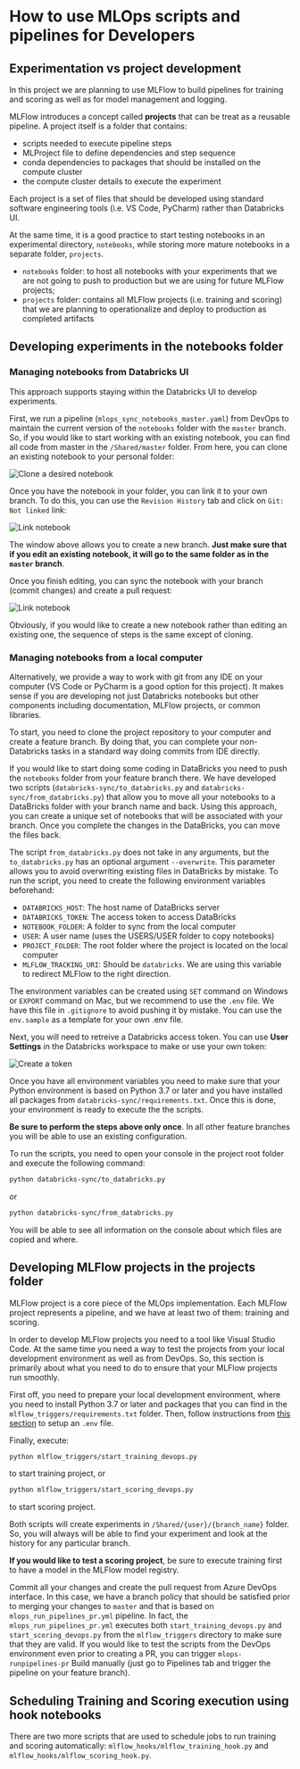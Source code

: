 # How to use MLOps scripts and pipelines for Developers #

## Experimentation vs project development ##

In this project we are planning to use MLFlow to build pipelines for training and scoring as well as for model management and logging.

MLFlow introduces a concept called **projects** that can be treat as a reusable pipeline. A project itself is a folder that contains:

- scripts needed to execute pipeline steps
- MLProject file to define dependencies and step sequence
- conda dependencies to packages that should be installed on the compute cluster
- the compute cluster details to execute the experiment

Each project is a set of files that should be developed using standard software engineering tools (i.e. VS Code, PyCharm) rather than Databricks UI.

At the same time, it is a good practice to start testing notebooks in an experimental directory, `notebooks`, while storing more mature notebooks in a separate folder, `projects`.

- `notebooks` folder: to host all notebooks with your experiments that we are not going to push to production but we are using for future MLFlow projects;
- `projects` folder: contains all MLFlow projects (i.e. training and scoring) that we are planning to operationalize and deploy to production as completed artifacts

## Developing experiments in the notebooks folder ##

### Managing notebooks from Databricks UI ###

This approach supports staying within the Databricks UI to develop experiments.

First, we run a pipeline (`mlops_sync_notebooks_master.yaml`) from DevOps to maintain the current version of the `notebooks` folder with the `master` branch. So, if you would like to start working with an existing notebook, you can find all code from master in the `/Shared/master` folder. From here, you can clone an existing notebook to your personal folder:

![Clone a desired notebook](assets/mlops_developers/clone.png)

Once you have the notebook in your folder, you can link it to your own branch. To do this, you can use the `Revision History` tab and click on `Git: Not linked` link:

![Link notebook](assets/mlops_developers/git_linking.png)

The window above allows you to create a new branch. **Just make sure that if you edit an existing notebook, it will go to the same folder as in the `master` branch**.

Once you finish editing, you can sync the notebook with your branch (commit changes) and create a pull request:

![Link notebook](assets/mlops_developers/git_pr.png)

Obviously, if you would like to create a new notebook rather than editing an existing one, the sequence of steps is the same except of cloning.

### Managing notebooks from a local computer ###

Alternatively, we provide a way to work with git from any IDE on your computer (VS Code or PyCharm is a good option for this project). It makes sense if you are developing not just Databricks notebooks but other components including documentation, MLFlow projects, or common libraries.

To start, you need to clone the project repository to your computer and create a feature branch. By doing that, you can complete your non-Databricks tasks in a standard way doing commits from IDE directly.

If you would like to start doing some coding in DataBricks you need to push the `notebooks` folder from your feature branch there. We have developed two scripts (`databricks-sync/to_databricks.py` and `databricks-sync/from_databricks.py`) that allow you to move all your notebooks to a DataBricks folder with your branch name and back. Using this approach, you can create a unique set of notebooks that will be associated with your branch. Once you complete the changes in the DataBricks, you can move the files back.

The script `from_databricks.py` does not take in any arguments, but the `to_databricks.py` has an optional argument `--overwrite`. This parameter allows you to avoid overwriting existing files in DataBricks by mistake. To run the script, you need to create the following environment variables beforehand:

- `DATABRICKS_HOST`: The host name of DataBricks server
- `DATABRICKS_TOKEN`: The access token to access DataBricks
- `NOTEBOOK_FOLDER`: A folder to sync from the local computer
- `USER`: A user name (uses the USERS/USER folder to copy notebooks)
- `PROJECT_FOLDER`: The root folder where the project is located on the local computer
- `MLFLOW_TRACKING_URI`: Should be `databricks`. We are using this variable to redirect MLFlow to the right direction.

The environment variables can be created using `SET` command on Windows or `EXPORT` command on Mac, but we recommend to use the `.env` file. We have this file in `.gitignore` to avoid pushing it by mistake. You can use the `env.sample` as a template for your own .env file.

Next, you will need to retreive a Databricks access token. You can use **User Settings** in the Databricks workspace to make or use your own token:

![Create a token](assets/mlops_developers/create_token.png)

Once you have all environment variables you need to make sure that your Python environment is based on Python 3.7 or later and you have installed all packages from `databricks-sync/requirements.txt`. Once this is done, your environment is ready to execute the the scripts.

**Be sure to perform the steps above only once**. In all other feature branches you will be able to use an existing configuration.

To run the scripts, you need to open your console in the project root folder and execute the following command:

```bash
python databricks-sync/to_databricks.py
```

or

```bash
python databricks-sync/from_databricks.py
```

You will be able to see all information on the console about which files are copied and where.

## Developing MLFlow projects in the projects folder ##

MLFlow project is a core piece of the MLOps implementation. Each MLFlow project represents a pipeline, and we have at least two of them: training and scoring.

In order to develop MLFlow projects you need to a tool like Visual Studio Code. At the same time you need a way to test the projects from your local development environment as well as from DevOps. So, this section is primarily about what you need to do to ensure that your MLFlow projects run smoothly.

First off, you need to prepare your local development environment, where you need to install Python 3.7 or later and packages that you can find in the `mlflow_triggers/requirements.txt` folder. Then, follow instructions from [this section](mlops_developers.md#managing-notebooks-from-a-local-computer) to setup an `.env` file.

Finally, execute:

```bash
python mlflow_triggers/start_training_devops.py
```

to start training project, or

```bash
python mlflow_triggers/start_scoring_devops.py
```

to start scoring project.

Both scripts will create experiments in `/Shared/{user}/{branch_name}` folder. So, you will always will be able to find your experiment and look at the history for any particular branch.

**If you would like to test a scoring project**, be sure to execute training first to have a model in the MLFlow model registry.

Commit all your changes and create the pull request from Azure DevOps interface. In this case, we have a branch policy that should be satisfied prior to merging your changes to `master` and that is based on `mlops_run_pipelines_pr.yml` pipeline. In fact, the `mlops_run_pipelines_pr.yml` executes both `start_training_devops.py` and `start_scoring_devops.py` from the `mlflow_triggers` directory to make sure that they are valid. If you would like to test the scripts from the DevOps environment even prior to creating a PR, you can trigger `mlops-runpipelines-pr` Build manually (just go to Pipelines tab and trigger the pipeline on your feature branch).

## Scheduling Training and Scoring execution using hook notebooks ##

There are two more scripts that are used to schedule jobs to run training and scoring automatically: `mlflow_hooks/mlflow_training_hook.py` and `mlflow_hooks/mlflow_scoring_hook.py`.
